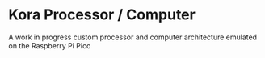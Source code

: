 # Kora Processor / Computer
A work in progress custom processor and computer architecture emulated on the Raspberry Pi Pico
